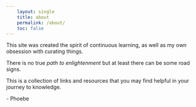 ```yaml
---
    layout: single
    title: about
    permalink: /about/
    toc: false
---
```


This site was created the spirit of continuous learning, as well as my own obsession with curating things.

There is no true _path to enlightenment_ but at least there can be some road signs.

This is a collection of links and resources that you may find helpful in your journey to knowledge.

\- Phoebe